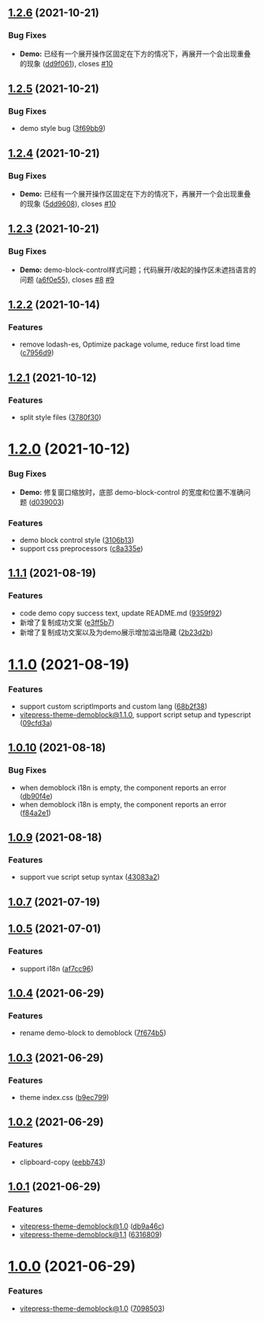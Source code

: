 ## [1.2.6](https://github.com/xinlei3166/vitepress-theme-demoblock/compare/v1.2.5...v1.2.6) (2021-10-21)


### Bug Fixes

* **Demo:** 已经有一个展开操作区固定在下方的情况下，再展开一个会出现重叠的现象 ([dd9f061](https://github.com/xinlei3166/vitepress-theme-demoblock/commit/dd9f0612310700942ed369853432f8d08f4a4f0a)), closes [#10](https://github.com/xinlei3166/vitepress-theme-demoblock/issues/10)



## [1.2.5](https://github.com/xinlei3166/vitepress-theme-demoblock/compare/v1.2.4...v1.2.5) (2021-10-21)


### Bug Fixes

* demo style bug ([3f69bb9](https://github.com/xinlei3166/vitepress-theme-demoblock/commit/3f69bb9d7c3f122fca5bacb53b760c2dc4e6973b))



## [1.2.4](https://github.com/xinlei3166/vitepress-theme-demoblock/compare/v1.2.3...v1.2.4) (2021-10-21)


### Bug Fixes

* **Demo:** 已经有一个展开操作区固定在下方的情况下，再展开一个会出现重叠的现象 ([5dd9608](https://github.com/xinlei3166/vitepress-theme-demoblock/commit/5dd9608a6c60e468fae841a18fc041e348f9a5ae)), closes [#10](https://github.com/xinlei3166/vitepress-theme-demoblock/issues/10)



## [1.2.3](https://github.com/xinlei3166/vitepress-theme-demoblock/compare/v1.2.2...v1.2.3) (2021-10-21)


### Bug Fixes

* **Demo:** demo-block-control样式问题；代码展开/收起的操作区未遮挡语言的问题 ([a6f0e55](https://github.com/xinlei3166/vitepress-theme-demoblock/commit/a6f0e554aeba95e01cd02ea4d35db1f5d8319129)), closes [#8](https://github.com/xinlei3166/vitepress-theme-demoblock/issues/8) [#9](https://github.com/xinlei3166/vitepress-theme-demoblock/issues/9)



## [1.2.2](https://github.com/xinlei3166/vitepress-theme-demoblock/compare/v1.2.1...v1.2.2) (2021-10-14)


### Features

* remove lodash-es, Optimize package volume, reduce first load time ([c7956d9](https://github.com/xinlei3166/vitepress-theme-demoblock/commit/c7956d9c5a2852c2d277e9cd081b0648ef4b9f9e))



## [1.2.1](https://github.com/xinlei3166/vitepress-theme-demoblock/compare/v1.2.0...v1.2.1) (2021-10-12)


### Features

* split style files ([3780f30](https://github.com/xinlei3166/vitepress-theme-demoblock/commit/3780f3099b16073fd0aa31baed44ce0ebe9ffcf5))



# [1.2.0](https://github.com/xinlei3166/vitepress-theme-demoblock/compare/v1.1.1...v1.2.0) (2021-10-12)


### Bug Fixes

* **Demo:** 修复窗口缩放时，底部 demo-block-control 的宽度和位置不准确问题 ([d039003](https://github.com/xinlei3166/vitepress-theme-demoblock/commit/d0390031e88cc5d418ba10bcebc5bd6e71567b98))


### Features

* demo block control style ([3106b13](https://github.com/xinlei3166/vitepress-theme-demoblock/commit/3106b1384406a060a634f753f4a387a9cb814bef))
* support css preprocessors ([c8a335e](https://github.com/xinlei3166/vitepress-theme-demoblock/commit/c8a335e9ef00313695c0fa45fbd81e532d74132d))



## [1.1.1](https://github.com/xinlei3166/vitepress-theme-demoblock/compare/v1.1.0...v1.1.1) (2021-08-19)


### Features

* code demo copy success text, update README.md ([9359f92](https://github.com/xinlei3166/vitepress-theme-demoblock/commit/9359f924ee95c849e8e97bf2932c01a4ad668842))
* 新增了复制成功文案 ([e3ff5b7](https://github.com/xinlei3166/vitepress-theme-demoblock/commit/e3ff5b7e5d76535ce3af0c4ebf06bd007c4613dd))
* 新增了复制成功文案以及为demo展示增加溢出隐藏 ([2b23d2b](https://github.com/xinlei3166/vitepress-theme-demoblock/commit/2b23d2b028e3c08364476926c59f8891733992fe))



# [1.1.0](https://github.com/xinlei3166/vitepress-theme-demoblock/compare/v1.0.10...v1.1.0) (2021-08-19)


### Features

* support custom scriptImports and custom lang ([68b2f38](https://github.com/xinlei3166/vitepress-theme-demoblock/commit/68b2f38f97bc3123f7171ecb92fe34041431301b))
* vitepress-theme-demoblock@1.1.0, support script setup and typescript ([09cfd3a](https://github.com/xinlei3166/vitepress-theme-demoblock/commit/09cfd3a04d7074cea0fd43839f6173a94b6e1a63))



## [1.0.10](https://github.com/xinlei3166/vitepress-theme-demoblock/compare/v1.0.9...v1.0.10) (2021-08-18)


### Bug Fixes

* when demoblock i18n is empty, the component reports an error ([db90f4e](https://github.com/xinlei3166/vitepress-theme-demoblock/commit/db90f4ed88cd1252886d9b96dc0e125da0c233e8))
* when demoblock i18n is empty, the component reports an error ([f84a2e1](https://github.com/xinlei3166/vitepress-theme-demoblock/commit/f84a2e14957846983f27d1652655a62a6f4d8425))



## [1.0.9](https://github.com/xinlei3166/vitepress-theme-demoblock/compare/v1.0.7...v1.0.9) (2021-08-18)


### Features

* support vue script setup syntax ([43083a2](https://github.com/xinlei3166/vitepress-theme-demoblock/commit/43083a21a1863a05523b84681cb973c816d602c1))



## [1.0.7](https://github.com/xinlei3166/vitepress-theme-demoblock/compare/v1.0.5...v1.0.7) (2021-07-19)



## [1.0.5](https://github.com/xinlei3166/vitepress-theme-demoblock/compare/v1.0.4...v1.0.5) (2021-07-01)


### Features

* support i18n ([af7cc96](https://github.com/xinlei3166/vitepress-theme-demoblock/commit/af7cc969e3dde91e6286a265353aa2c9bda270cc))



## [1.0.4](https://github.com/xinlei3166/vitepress-theme-demoblock/compare/v1.0.3...v1.0.4) (2021-06-29)


### Features

* rename demo-block to demoblock ([7f674b5](https://github.com/xinlei3166/vitepress-theme-demoblock/commit/7f674b5f488c8aa6fce92dbd1c3431c4ecbab3cd))



## [1.0.3](https://github.com/xinlei3166/vitepress-theme-demoblock/compare/v1.0.2...v1.0.3) (2021-06-29)


### Features

* theme index.css ([b9ec799](https://github.com/xinlei3166/vitepress-theme-demoblock/commit/b9ec7998c12f4129d1a68ef8dde66ad221e310b7))



## [1.0.2](https://github.com/xinlei3166/vitepress-theme-demoblock/compare/v1.0.1...v1.0.2) (2021-06-29)


### Features

* clipboard-copy ([eebb743](https://github.com/xinlei3166/vitepress-theme-demoblock/commit/eebb743d36634e6d0994a5d7d334424352d8722e))



## [1.0.1](https://github.com/xinlei3166/vitepress-theme-demoblock/compare/v1.0.0...v1.0.1) (2021-06-29)


### Features

* vitepress-theme-demoblock@1.0 ([db9a46c](https://github.com/xinlei3166/vitepress-theme-demoblock/commit/db9a46c1bebb087890e388f9fda2f6eee872fd3e))
* vitepress-theme-demoblock@1.1 ([6316809](https://github.com/xinlei3166/vitepress-theme-demoblock/commit/63168096908189b46a4eb4780bf891d082825e5e))



# [1.0.0](https://github.com/xinlei3166/vitepress-theme-demoblock/compare/70985030a7fc5bcf5ecf87b5ed0cbc5dfa225cf0...v1.0.0) (2021-06-29)


### Features

* vitepress-theme-demoblock@1.0 ([7098503](https://github.com/xinlei3166/vitepress-theme-demoblock/commit/70985030a7fc5bcf5ecf87b5ed0cbc5dfa225cf0))



